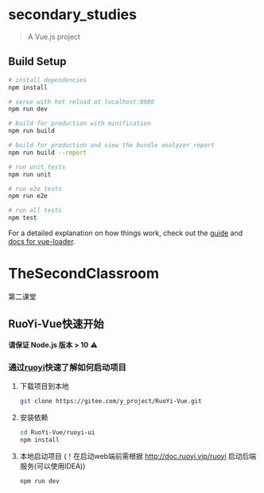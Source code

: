 # secondary_studies

> A Vue.js project

## Build Setup

``` bash
# install dependencies
npm install

# serve with hot reload at localhost:8080
npm run dev

# build for production with minification
npm run build

# build for production and view the bundle analyzer report
npm run build --report

# run unit tests
npm run unit

# run e2e tests
npm run e2e

# run all tests
npm test
```

For a detailed explanation on how things work, check out the [guide](http://vuejs-templates.github.io/webpack/) and [docs for vue-loader](http://vuejs.github.io/vue-loader).
# TheSecondClassroom
第二课堂

## RuoYi-Vue快速开始

**请保证 Node.js 版本 > 10** ⚠️
### 通过[ruoyi](http://doc.ruoyi.vip/ruoyi/document/hjbs.html#%E5%87%86%E5%A4%87%E5%B7%A5%E4%BD%9C)快速了解如何启动项目

1. 下载项目到本地

   ```bash
   git clone https://gitee.com/y_project/RuoYi-Vue.git
   ```

2. 安装依赖

   ```bash
   cd RuoYi-Vue/ruoyi-ui
   npm install
   ```

3. 本地启动项目 (！在启动web端前需根据 http://doc.ruoyi.vip/ruoyi 启动后端服务(可以使用IDEA))

   ```bash
   npm run dev
   ```
